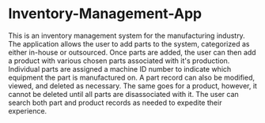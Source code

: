 # Inventory-Management-App
This is an inventory management system for the manufacturing industry.  The application allows the user to add parts to the system, categorized as either in-house or outsourced.  Once parts are added, the user can then add a product with various chosen parts associated with it's production.  Individual parts are assigned a machine ID number to indicate which equipment the part is manufactured on.  A part record can also be modified, viewed, and deleted as necessary.  The same goes for a product, however, it cannot be deleted until all parts are disassociated with it.  The user can search both part and product records as needed to expedite their experience.
